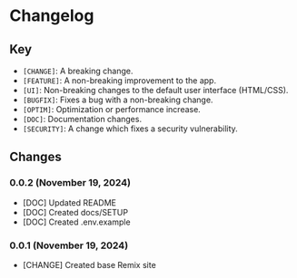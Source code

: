 # Changelog

## Key

* `[CHANGE]`: A breaking change. 
* `[FEATURE]`: A non-breaking improvement to the app. 
* `[UI]`: Non-breaking changes to the default user interface (HTML/CSS).
* `[BUGFIX]`: Fixes a bug with a non-breaking change.
* `[OPTIM]`: Optimization or performance increase.
* `[DOC]`: Documentation changes.
* `[SECURITY]`: A change which fixes a security vulnerability.


## Changes

### 0.0.2 (November 19, 2024)

* [DOC] Updated README
* [DOC] Created docs/SETUP
* [DOC] Created .env.example

### 0.0.1 (November 19, 2024)

* [CHANGE] Created base Remix site